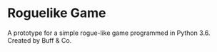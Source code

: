 # Roguelike Game
A prototype for a simple rogue-like game programmed in Python 3.6.
Created by Buff & Co.
